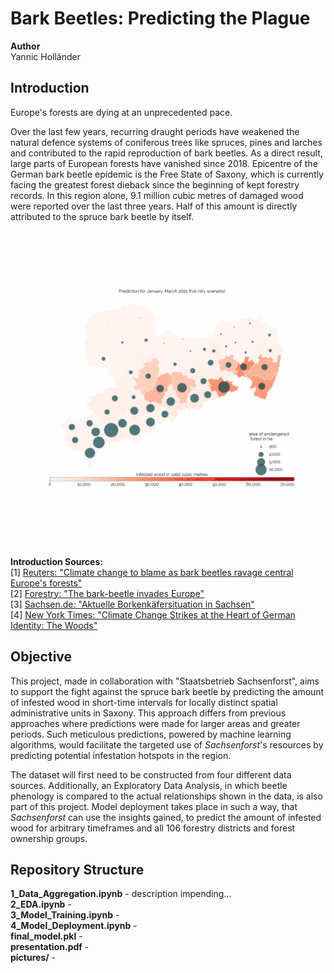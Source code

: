 # Bark Beetles: Predicting the Plague

**Author**  
Yannic Holländer

## Introduction
Europe's forests are dying at an unprecedented pace.

Over the last few years, recurring draught periods have weakened the natural defence systems of coniferous trees like spruces, pines and larches and contributed to the rapid reproduction of bark beetles. As a direct result, large parts of European forests have vanished since 2018. Epicentre of the German bark beetle epidemic is the Free State of Saxony, which is currently facing the greatest forest dieback since the beginning of kept forestry records. In this region alone, 9.1 million cubic metres of damaged wood were reported over the last three years. Half of this amount is directly attributed to the spruce bark beetle by itself.

![teaser_animation](teaser_animation.gif) 


**Introduction Sources:**  
[1] [Reuters: "Climate change to blame as bark beetles ravage central Europe's forests"](https://www.reuters.com/article/us-centraleurope-environment-barkbeetle-idUSKCN1S21LA)  
[2] [Forestry: "The bark-beetle invades Europe"](https://www.forestry.com/editorial/bark-beetle-invades-europe/)  
[3] [Sachsen.de: "Aktuelle Borkenkäfersituation in Sachsen"](https://www.wald.sachsen.de/aktuelle-situation-2020-8793.html?)  
[4] [New York Times: "Climate Change Strikes at the Heart of German Identity: The Woods"](https://www.nytimes.com/2019/12/24/world/europe/germany-climate-change-forests.html)

## Objective
This project, made in collaboration with "Staatsbetrieb Sachsenforst", aims to support the fight against the spruce bark beetle by predicting the amount of infested wood in short-time intervals for locally distinct spatial administrative units in Saxony. This approach differs from previous approaches where predictions were made for larger areas and greater periods. Such meticulous predictions, powered by machine learning algorithms, would facilitate the targeted use of *Sachsenforst*'s resources by predicting potential infestation hotspots in the region.

The dataset will first need to be constructed from four different data sources. Additionally, an Exploratory Data Analysis, in which beetle phenology is compared to the actual relationships shown in the data, is also part of this project. Model deployment takes place in such a way, that *Sachsenforst* can use the insights gained, to predict the amount of infested wood for arbitrary timeframes and all 106 forestry districts and forest ownership groups.

## Repository Structure

**1_Data_Aggregation.ipynb** - description impending...   
**2_EDA.ipynb** -   
**3_Model_Training.ipynb** -   
**4_Model_Deployment.ipynb** -  
**final_model.pkl** -  
**presentation.pdf** -  
**pictures/** -   





